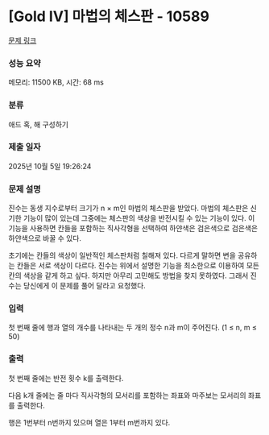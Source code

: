 # [Gold IV] 마법의 체스판 - 10589 

[문제 링크](https://www.acmicpc.net/problem/10589) 

### 성능 요약

메모리: 11500 KB, 시간: 68 ms

### 분류

애드 혹, 해 구성하기

### 제출 일자

2025년 10월 5일 19:26:24

### 문제 설명

<p>진수는 동생 지수로부터 크기가  n × m인 마법의 체스판을 받았다. 마법의 체스판은 신기한 기능이 많이 있는데 그중에는 체스판의 색상을 반전시킬 수 있는 기능이 있다. 이 기능을 사용하면 칸들을 포함하는 직사각형을 선택하여 하얀색은 검은색으로 검은색은 하얀색으로 바꿀 수 있다.</p>

<div>초기에는 칸들의 색상이 일반적인 체스판처럼 칠해져 있다. 다르게 말하면 변을 공유하는 칸들은 서로 색상이 다르다. 진수는 위에서 설명한 기능을 최소한으로 이용하여 모든 칸의 색상을 같게 하고 싶다. 하지만 아무리 고민해도 방법을 찾지 못하였다. 그래서 진수는 당신에게 이 문제를 풀어 달라고 요청했다.</div>

### 입력 

 <p>첫 번째 줄에 행과 열의 개수를 나타내는 두 개의 정수 n과 m이 주어진다.  (1 ≤ n, m ≤ 50)</p>

### 출력 

 <p>첫 번째 줄에는 반전 횟수 k를 출력한다.</p>

<p>다음 k개 줄에는 줄 마다 직사각형의 모서리를 포함하는 좌표와 마주보는 모서리의 좌표를 출력한다. </p>

<p>행은 1번부터 n번까지 있으며 열은 1부터 m번까지 있다.</p>

